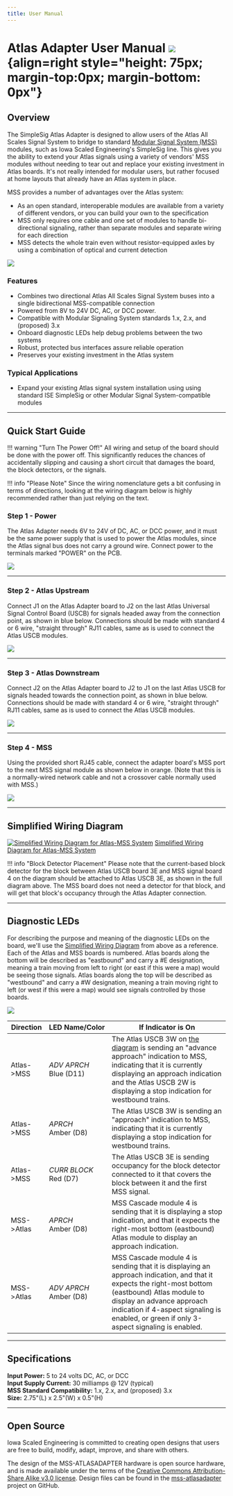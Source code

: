 ```yaml
---
title: User Manual
---
```

# Atlas Adapter User Manual ![](../img/simplesig-logo.png){align=right style="height: 75px; margin-top:0px; margin-bottom: 0px"}

## Overview

The SimpleSig Atlas Adapter is designed to allow users of the Atlas All Scales Signal System to bridge to standard [Modular Signal System (MSS)](../introduction.md) modules, such as Iowa Scaled Engineering's SimpleSig line.  This gives you the ability to extend your Atlas signals using a variety of vendors' MSS modules without needing to tear out and replace your existing investment in Atlas boards.  It's not really intended for modular users, but rather focused at home layouts that already have an Atlas system in place.

MSS provides a number of advantages over the Atlas system:

* As an open standard, interoperable modules are available from a variety of different vendors, or you can build your own to the specification
* MSS only requires one cable and one set of modules to handle bi-directional signaling, rather than separate modules and separate wiring for each direction
* MSS detects the whole train even without resistor-equipped axles by using a combination of optical and current detection

![](img/mss-atlasadapter.jpg)

### Features

* Combines two directional Atlas All Scales Signal System buses into a single bidirectional MSS-compatible connection
* Powered from 8V to 24V DC, AC, or DCC power.
* Compatible with Modular Signaling System standards 1.x, 2.x, and (proposed) 3.x
* Onboard diagnostic LEDs help debug problems between the two systems
* Robust, protected bus interfaces assure reliable operation
* Preserves your existing investment in the Atlas system

### Typical Applications

* Expand your existing Atlas signal system installation using using standard ISE SimpleSig or other Modular Signal System-compatible modules

---

## Quick Start Guide

!!! warning "Turn The Power Off!"
    All wiring and setup of the board should be done with the power off.  This significantly reduces the chances of accidentally slipping and causing a short circuit that damages the board, the block detectors, or the signals.

!!! info "Please Note"
    Since the wiring nomenclature gets a bit confusing in terms of directions, looking at the wiring diagram below is highly recommended rather than just relying on the text.

### Step 1 - Power
 The Atlas Adapter needs 6V to 24V of DC, AC, or DCC power, and it must be the same power supply that is used to power the Atlas modules, since the Atlas signal bus does not carry a ground wire.  Connect power to the terminals marked "POWER" on the PCB.

![](img/mss-atlasadapter-power.png)

---

### Step 2 - Atlas Upstream
Connect J1 on the Atlas Adapter board to J2 on the last Atlas Universal Signal Control Board (USCB) for signals headed away from the connection point, as shown in blue below.  Connections should be made with standard 4 or 6 wire, "straight through" RJ11 cables, same as is used to connect the Atlas USCB modules.

![](img/mss-atlasadapter-step2.jpg)

---

### Step 3 - Atlas Downstream
Connect J2 on the Atlas Adapter board to J2 to J1 on the last Atlas USCB for signals headed towards the connection point, as shown in blue below.  Connections should be made with standard 4 or 6 wire, "straight through" RJ11 cables, same as is used to connect the Atlas USCB modules.

![](img/mss-atlasadapter-step3.jpg)

---

### Step 4 - MSS
Using the provided short RJ45 cable, connect the adapter board's MSS port to the next MSS signal module as shown below in orange.  (Note that this is a normally-wired network cable and not a crossover cable normally used with MSS.) 

![](img/mss-atlasadapter-step4.jpg)

---

## Simplified Wiring Diagram

[![Simplified Wiring Diagram for Atlas-MSS System](img/atlas-mss-wiring-diagram.png)](img/atlas-mss-wiring-diagram.png)
[Simplified Wiring Diagram for Atlas-MSS System](img/atlas-mss-wiring-diagram.png)

!!! info "Block Detector Placement"
    Please note that the current-based block detector for the block between Atlas USCB board 3E and MSS signal board 4 on the diagram should be attached to Atlas USCB 3E, as shown in the full diagram above.  The MSS board does not need a detector for that block, and will get that block's occupancy through the Atlas Adapter connection.

---

## Diagnostic LEDs

For describing the purpose and meaning of the diagnostic LEDs on the board, we'll use the [Simplified Wiring Diagram](img/atlas-mss-wiring-diagram.png) from above as a reference.  Each of the Atlas and MSS boards is numbered.  Atlas boards along the bottom will be described as "eastbound" and carry a #E designation, meaning a train moving from left to right (or east if this were a map) would be seeing those signals.  Atlas boards along the top will be described as "westbound" and carry a #W designation, meaning a train moving right to left (or west if this were a map) would see signals controlled by those boards.

![](img/mss-atlasadapter-diag-leds.png)

| Direction | LED&nbsp;Name/Color | If Indicator is On |
|-------------------|--------------------|-----------------|
| Atlas->MSS | *ADV APRCH*<br/>Blue (D11) | The Atlas USCB 3W on [the diagram](img/atlas-mss-wiring-diagram.png) is sending an "advance approach" indication to MSS, indicating that it is currently displaying an approach indication and the Atlas USCB 2W is displaying a stop indication for westbound trains. | 
| Atlas->MSS | *APRCH*<br/>Amber (D8) | The Atlas USCB 3W is sending an "approach" indication to MSS, indicating that it is currently displaying a stop indication for westbound trains. | 
| Atlas->MSS | *CURR BLOCK*<br/>Red (D7) | The Atlas USCB 3E is sending occupancy for the block detector connected to it that covers the block between it and the first MSS signal. | 
| MSS->Atlas | *APRCH*<br/>Amber (D8) | MSS Cascade module 4 is sending that it is displaying a stop indication, and that it expects the right-most bottom (eastbound) Atlas module to display an approach indication. | 
| MSS->Atlas | *ADV APRCH*<br/>Amber (D8) | MSS Cascade module 4 is sending that it is displaying an approach indication, and that it expects the right-most bottom (eastbound) Atlas module to display an advance approach indication if 4-aspect signaling is enabled, or green if only 3-aspect signaling is enabled. | 

---

## Specifications

**Input Power:**  5 to 24 volts DC, AC, or DCC  
**Input Supply Current:**  30 milliamps @ 12V (typical)  
**MSS Standard Compatibility:** 1.x, 2.x, and (proposed) 3.x  
**Size:**  2.75"(L) x 2.5"(W) x 0.5"(H)  

---

## Open Source 

Iowa Scaled Engineering is committed to creating open designs that users are free to build, modify,
adapt, improve, and share with others.

The design of the MSS-ATLASADAPTER hardware is open source hardware, and is made available under the
terms of the [Creative Commons Attribution-Share Alike v3.0 license](http://creativecommons.org/licenses/by-sa/3.0/). 
Design files can be found in the [mss-atlasadapter](https://github.com/IowaScaledEngineering/mss-atlasadapter) project on 
GitHub.

